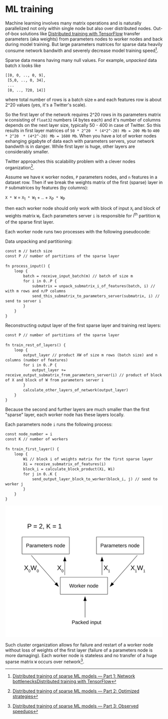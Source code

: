 # ML training

Machine learning involves many matrix operations and is naturally parallelized not only within single node but also over distributed nodes. Out-of-box solutions like [Distributed training with TensorFlow](https://www.tensorflow.org/guide/distributed_training) transfer parameters (aka weights) from parameters nodes to worker nodes and back during model training. But large parameters matrices for sparse data heavily consume network bandwith and severely decrease model training speed[^twitter].

Sparse data means having many null values. For example, *unpacked* data batch `X` looks like
```ignore
[[0, 0, .., 0, 9], 
 [5,0, .., 0, 34], 
 ...
 [0, .., 720, 14]]
``` 
where total number of rows is a batch size `m` and each features row is about 2^20 values (yes, it's a Twitter's scale).

So the first layer of the network requires 2^20 rows in its parameters matrix `W` consisting of `float32` numbers (4 bytes each) and it's number of columns depends on the next layer size, typically 50 - 400 in case of Twitter. So this results in first layer matrices of 
`50 * 2^20  * (4*2^-20) Mb = 200 Mb` to `400 * 2^20  * (4*2^-20) Mb = 1600 Mb`. When you have a lot of worker nodes exhanging gigabyte of data each with parameters servers, your network bandwith is in danger. While first layer is huge, other layers are considerably smaller.

Twitter approaches this scalability problem with a clever nodes organization[^approach].

Assume we have `K` worker nodes, `P` parameters nodes, and `n` features in a dataset row.
Then if we break the weights matrix of the first (sparse) layer in `P` submatrices by features (by columns):

`X * W` = `X`<sub>1</sub>` * W`<sub>1</sub> + .. + `X`<sub>P</sub>` * W`<sub>P</sub>

then each worker node should only work with block of input `X`<sub>i</sub> and block of weights matrix `W`<sub>i</sub>.
Each parameters server `i` is responsible for i<sup>th</sup> partition `W`<sub>i</sub> of the sparse first layer.

Each worker node runs two processes with the following pseudocode:

Data unpacking and partitioning:

```ignore
const m // batch size
const P // number of partitions of the sparse layer

fn process_input() {
    loop {
        batch = receive_input_batch(m) // batch of size m
        for i in 0..P {
            submatrix = unpack_submatrix_i_of_features(batch, i) // with m rows and n/P columns
            send_this_submatrix_to_parameters_server(submatrix, i) // send to server i
        }
    }
}
```

Reconstructing output layer of the first sparse layer and training rest layers:

```ignore
const P // number of partitions of the sparse layer

fn train_rest_of_layers() {
    loop {
        output_layer // product XW of size m rows (batch size) and n columns (number of features)
        for i in 0..P {
            output_layer += receive_output_submatrix_from_parameters_server(i) // product of block of X and block of W from parameters server i
        }
        calculate_other_layers_of_network(output_layer)
    }
}
```
Because the second and further layers are much smaller than the first "sparse" layer, each worker node has these layers locally.

Each parameters node `i` runs the following process:

```ignore
const node_number = i
const K // number of workers

fn train_first_layer() {
    loop {
        Wi // block i of weights matrix for the first sparse layer
        Xi = receive_submatrix_of_features(i)
        block_i = calculate_block_product(Xi, Wi)
        for j in 0..K {
            send_output_layer_block_to_worker(block_i, j) // send to worker j
        }
    }
}
```

![Twitter ML cluster](images/twitter.svg)

Such cluster organization allows for failure and restart of a worker node without loss of weights of the first layer (failure of a parameters node is more damaging). Each worker node is stateless and no transfer of a huge sparse matrix `W` occurs over network[^results].

[^twitter]: [Distributed training of sparse ML models — Part 1: Network bottlenecks](https://blog.twitter.com/engineering/en_us/topics/insights/2020/distributed-training-of-sparse-machine-learning-models-1)[Distributed training with TensorFlow](https://www.tensorflow.org/guide/distributed_training)

[^approach]: [Distributed training of sparse ML models — Part 2: Optimized strategies](https://blog.twitter.com/engineering/en_us/topics/insights/2020/distributed-training-of-sparse-machine-learning-models-2)

[^results]: [Distributed training of sparse ML models — Part 3: Observed speedups](https://blog.twitter.com/engineering/en_us/topics/insights/2020/distributed-training-of-sparse-machine-learning-models-3)